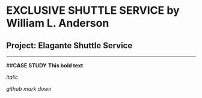 #  EXCLUSIVE SHUTTLE SERVICE by William L. Anderson
##  Project: Elagante Shuttle Service 

---


##**CASE STUDY**
**This bold text**

*italic*

*github mark down*

